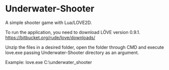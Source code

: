 # Underwater-Shooter
A simple shooter game with Lua/LOVE2D.

To run the application, you need to download LÖVE version 0.9.1. <https://bitbucket.org/rude/love/downloads/>

Unzip the files in a desired folder, open the folder through CMD and execute love.exe passing Underwater-Shooter directory as an argument.

Example: love.exe C:\underwater_shooter
